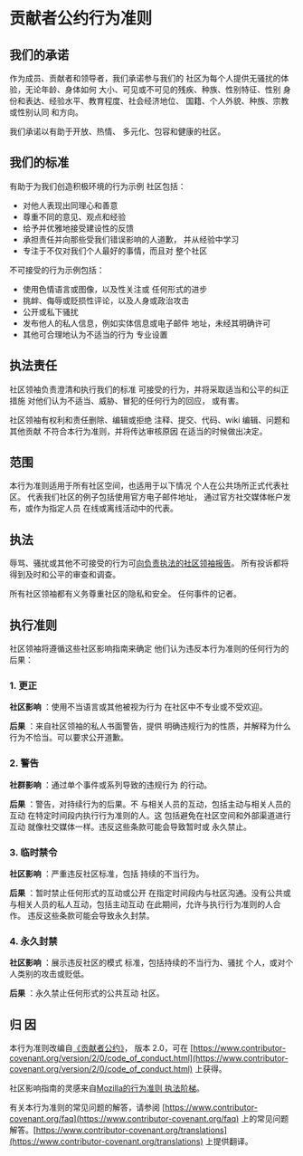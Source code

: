 # 贡献者公约行为准则

## 我们的承诺

作为成员、贡献者和领导者，我们承诺参与我们的 社区为每个人提供无骚扰的体验，无论年龄、身体如何 大小、可见或不可见的残疾、种族、性别特征、性别 身份和表达、经验水平、教育程度、社会经济地位、 国籍、个人外貌、种族、宗教或性别认同 和方向。

我们承诺以有助于开放、热情、 多元化、包容和健康的社区。

## 我们的标准

有助于为我们创造积极环境的行为示例 社区包括：

* 对他人表现出同理心和善意
* 尊重不同的意见、观点和经验
* 给予并优雅地接受建设性的反馈
* 承担责任并向那些受我们错误影响的人道歉， 并从经验中学习
* 专注于不仅对我们个人最好的事情，而且对 整个社区

不可接受的行为示例包括：

* 使用色情语言或图像，以及性关注或 任何形式的进步
* 挑衅、侮辱或贬损性评论，以及人身或政治攻击
* 公开或私下骚扰
* 发布他人的私人信息，例如实体信息或电子邮件 地址，未经其明确许可
* 其他可合理地认为不适当的行为 专业设置

## 执法责任

社区领袖负责澄清和执行我们的标准 可接受的行为，并将采取适当和公平的纠正措施 对他们认为不适当、威胁、冒犯的任何行为的回应， 或有害。

社区领袖有权利和责任删除、编辑或拒绝 注释、提交、代码、wiki 编辑、问题和其他贡献 不符合本行为准则，并将传达审核原因 在适当的时候做出决定。

## 范围

本行为准则适用于所有社区空间，也适用于以下情况 个人在公共场所正式代表社区。 代表我们社区的例子包括使用官方电子邮件地址， 通过官方社交媒体帐户发布，或作为指定人员 在线或离线活动中的代表。

## 执法

辱骂、骚扰或其他不可接受的行为可[向负责执法的社区领袖报告](mailto:694357845@qq.com)。 所有投诉都将得到及时和公平的审查和调查。

所有社区领袖都有义务尊重社区的隐私和安全。 任何事件的记者。

## 执行准则

社区领袖将遵循这些社区影响指南来确定 他们认为违反本行为准则的任何行为的后果：

### 1. 更正

 **社区影响** ：使用不当语言或其他被视为行为 在社区中不专业或不受欢迎。

 **后果** ：来自社区领袖的私人书面警告，提供 明确违规行为的性质，并解释为什么 行为不恰当。可以要求公开道歉。

### 2. 警告

 **社群影响** ：通过单个事件或系列导致的违规行为 的行动。

 **后果** ：警告，对持续行为的后果。不 与相关人员的互动，包括主动与相关人员的互动 在特定时间段内执行行为准则的人。这 包括避免在社区空间和外部渠道进行互动 就像社交媒体一样。违反这些条款可能会导致暂时或 永久禁止。

### 3. 临时禁令

 **社区影响** ：严重违反社区标准，包括 持续的不当行为。

 **后果** ：暂时禁止任何形式的互动或公开 在指定时间段内与社区沟通。没有公共或 与相关人员的私人互动，包括主动互动 在此期间，允许与执行行为准则的人合作。 违反这些条款可能会导致永久封禁。

### 4. 永久封禁

 **社区影响** ：展示违反社区的模式 标准，包括持续的不当行为、骚扰 个人，或对个人类别的攻击或贬低。

 **后果** ：永久禁止任何形式的公共互动 社区。

## 归 因

本行为准则改编自[《贡献者公约》](https://www.contributor-covenant.org/)， 版本 2.0，可在 [https://www.contributor-covenant.org/version/2/0/code_of_conduct.html](https://www.contributor-covenant.org/version/2/0/code_of_conduct.html) 上获得。

社区影响指南的灵感来自[Mozilla的行为准则 执法阶梯](https://github.com/mozilla/diversity)。

有关本行为准则的常见问题的解答，请参阅 [https://www.contributor-covenant.org/faq](https://www.contributor-covenant.org/faq) 上的常见问题解答。[https://www.contributor-covenant.org/translations](https://www.contributor-covenant.org/translations) 上提供翻译。
